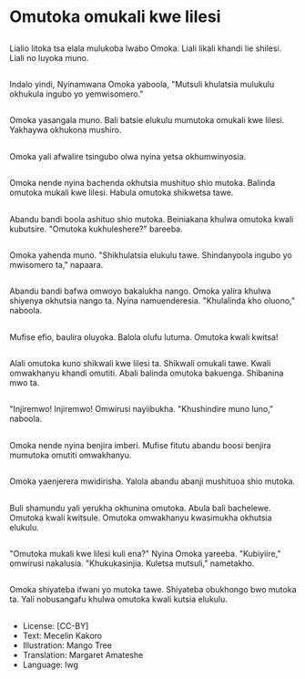 # Omutoka omukali kwe lilesi

##
Lialio litoka tsa elala
mulukoba lwabo
Omoka.
Liali likali khandi lie
shilesi.
Liali no luyoka muno.

##
Indalo yindi,
Nyinamwana Omoka
yaboola, "Mutsuli
khulatsia mulukulu
okhukula ingubo yo
yemwisomero."

##
Omoka yasangala
muno.
Bali batsie elukulu
mumutoka omukali kwe
lilesi.
Yakhaywa okhukona
mushiro.

##
Omoka yali afwalire
tsingubo olwa nyina
yetsa okhumwinyosia.

##
Omoka nende nyina
bachenda okhutsia
mushituo shio mutoka.
Balinda omutoka mukali
kwe lilesi.
Habula omutoka
shikwetsa tawe.

##
Abandu bandi boola
ashituo shio mutoka.
Beiniakana khulwa
omutoka kwali
kubutsire.
"Omutoka
kukhuleshere?"
bareeba.

##
Omoka yahenda muno.
"Shikhulatsia elukulu
tawe. Shindanyoola
ingubo yo mwisomero
ta," napaara.

##
Abandu bandi bafwa
omwoyo bakalukha
nango.
Omoka yalira khulwa
shiyenya okhutsia
nango ta.
Nyina namuenderesia.
"Khulalinda kho
oluono," naboola.

##
Mufise efio, baulira
oluyoka.
Balola olufu lutuma.
Omutoka kwali kwitsa!

##
Alali omutoka kuno
shikwali kwe lilesi ta.
Shikwali omukali tawe.
Kwali omwakhanyu
khandi omutiti.
Abali balinda omutoka
bakuenga.
Shibanina mwo ta.

##
"Injiremwo! Injiremwo!
Omwirusi nayiibukha.
"Khushindire muno
luno," naboola.

##
Omoka nende nyina
benjira imberi.
Mufise fitutu abandu
boosi benjira mumutoka
omutiti omwakhanyu.

##
Omoka yaenjerera
mwidirisha.
Yalola abandu abanji
mushituoa shio mutoka.

##
Buli shamundu yali
yerukha okhunina
omutoka.
Abula bali bachelewe.
Omutoka kwali
kwitsule.
Omutoka omwakhanyu
kwasimukha okhutsia
elukulu.

##
"Omutoka mukali kwe
lilesi kuli ena?" Nyina
Omoka yareeba.
"Kubiyiire," omwirusi
nakalusia.
"Khukukasinjia. Kuletsa
mutsuli," nametakho.

##
Omoka shiyateba ifwani
yo mutoka tawe.
Shiyateba obukhongo
bwo mutoka ta.
Yali nobusangafu
khulwa omutoka kwali
kutsia elukulu.

##
* License: [CC-BY]
* Text: Mecelin Kakoro
* Illustration: Mango Tree
* Translation: Margaret Amateshe
* Language: lwg
